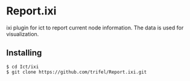 # Report.ixi

ixi plugin for ict to report current node information. The data is used for visualization.

## Installing

```
$ cd Ict/ixi
$ git clone https://github.com/trifel/Report.ixi.git
```